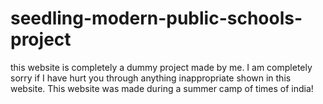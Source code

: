 # seedling-modern-public-schools-project
this website is completely a dummy project made by me. I am completely sorry if I have hurt you through anything inappropriate shown in this website. This website was made during a summer camp of times of india!
